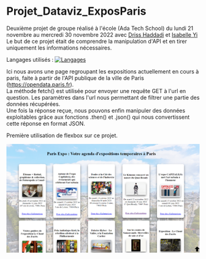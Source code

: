 # Projet_Dataviz_ExposParis

Deuxième projet de groupe réalisé à l'école (Ada Tech School) du lundi 21 novembre au mercredi 30 novembre 2022 avec [Driss Haddadi](https://github.com/DrissHaddadi) et [Isabelle Yi](https://github.com/IsabelleYi03)  
Le but de ce projet était de comprendre la manipulation d'API et en tirer uniquement les informations nécessaires.  

Langages utilisés : [![Langages](https://skillicons.dev/icons?i=html,css,js)](https://skillicons.dev)   

Ici nous avons une page regroupant les expositions actuellement en cours à paris, faite à partir de l'API publique de la ville de Paris (https://opendata.paris.fr).  
La méthode fetch() est utilisée pour envoyer une requête GET à l'url en question. Les paramètres dans l'url nous permettant de filtrer une partie des données récupérées.  
Une fois la réponse reçue, nous pouvons enfin manipuler des données exploitables grâce aux fonctions .then() et .json() qui nous convertissent cette réponse en format JSON.  

Première utilisation de flexbox sur ce projet.

<img src="https://github.com/Lilinnfr/Images/blob/8f86386e26b48c037cef7310445c8ec02bbeaf1c/demo-paris-expo-16.9.png" alt="capture d'écran" width="700">
